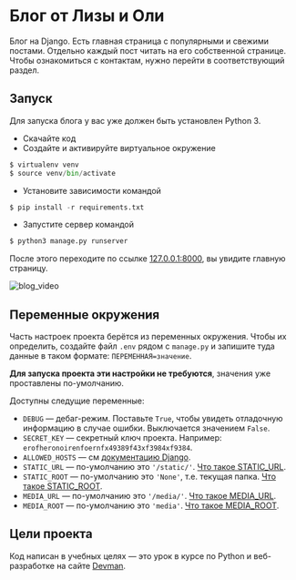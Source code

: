 # Блог от Лизы и Оли

Блог на Django. Есть главная страница с популярными и свежими постами. Отдельно каждый пост читать на его собственной странице. Чтобы ознакомиться с контактам, нужно перейти в соответствующий раздел. 

## Запуск

Для запуска блога у вас уже должен быть установлен Python 3.

- Скачайте код
- Создайте и активируйте виртуальное окружение
```python
$ virtualenv venv
$ source venv/bin/activate
```
- Установите зависимости командой
```python
$ pip install -r requirements.txt
```
- Запустите сервер командой 
``` python
$ python3 manage.py runserver
```

После этого переходите по ссылке [127.0.0.1:8000](http://127.0.0.1:8000), вы увидите главную страницу.

![blog_video](https://user-images.githubusercontent.com/77130336/153727455-f67f1d3b-db12-4c04-9d7c-dd50cfd88dea.gif)


## Переменные окружения

Часть настроек проекта берётся из переменных окружения. Чтобы их определить, создайте файл `.env` рядом с `manage.py` и запишите туда данные в таком формате: `ПЕРЕМЕННАЯ=значение`.

**Для запуска проекта эти настройки не требуются**, значения уже проставлены по-умолчанию.

Доступны следущие переменные:
- `DEBUG` — дебаг-режим. Поставьте `True`, чтобы увидеть отладочную информацию в случае ошибки. Выключается значением `False`.
- `SECRET_KEY` — секретный ключ проекта. Например: `erofheronoirenfoernfx49389f43xf3984xf9384`.
- `ALLOWED_HOSTS` — см [документацию Django](https://docs.djangoproject.com/en/3.1/ref/settings/#allowed-hosts).
- `STATIC_URL` — по-умолчанию это `'/static/'`. [Что такое STATIC_URL](https://docs.djangoproject.com/en/3.0/ref/settings/#std:setting-STATIC_URL).
- `STATIC_ROOT` — по-умолчанию это `'None'`, т.е. текущая папка. [Что такое STATIC_ROOT](https://docs.djangoproject.com/en/3.0/ref/settings/#std:setting-STATIC_ROOT).
- `MEDIA_URL` — по-умолчанию это `'/media/'`. [Что такое MEDIA_URL](https://docs.djangoproject.com/en/3.0/ref/settings/#std:setting-MEDIA_URL).
- `MEDIA_ROOT` — по-умолчанию это `'media'`. [Что такое MEDIA_ROOT](https://docs.djangoproject.com/en/3.0/ref/settings/#std:setting-MEDIA_ROOT). 

## Цели проекта

Код написан в учебных целях — это урок в курсе по Python и веб-разработке на сайте [Devman](https://dvmn.org).
